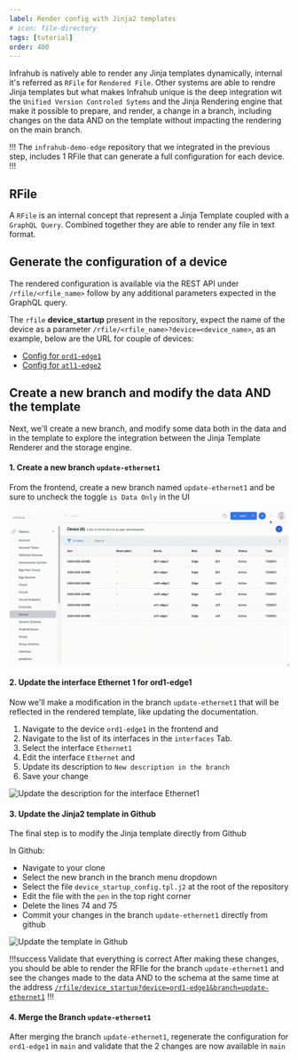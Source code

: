 ```yaml
---
label: Render config with Jinja2 templates
# icon: file-directory
tags: [tutorial]
order: 400
---
```


Infrahub is natively able to render any Jinja templates dynamically, internal it's referred as `RFile` for `Rendered File`.
Other systems are able to rendre Jinja templates but what makes Infrahub unique is the deep integration wit the `Unified Version Controled Sytems` and the Jinja Rendering engine that make it possible to prepare, and render, a change in a branch, including changes on the data AND on the template without impacting the rendering on the main branch.

!!!
The `infrahub-demo-edge` repository that we integrated in the previous step, includes 1 RFile that can generate a full configuration for each device.
!!!

## RFile

A `RFile` is an internal concept that represent a Jinja Template coupled with a `GraphQL Query`. Combined together they are able to render any file in text format.

## Generate the configuration of a device

The rendered configuration is available via the REST API under `/rfile/<rfile_name>` follow by any additional parameters expected in the GraphQL query.

The `rfile` **device_startup** present in the repository, expect the name of the device as a parameter `/rfile/<rfile_name>?device=<device_name>`, as an example, below are the URL for couple of devices:

- [Config for `ord1-edge1`](http://localhost:8000/rfile/device_startup?device=ord1-edge1)
- [Config for `atl1-edge2`](http://localhost:8000/rfile/device_startup?device=atl1-edge2)

## Create a new branch and modify the data AND the template

Next, we'll create a new branch, and modify some data both in the data and in the template to explore the integration between the Jinja Template Renderer and the storage engine.

#### 1. Create a new branch `update-ethernet1`

From the frontend, create a new branch named `update-ethernet1` and be sure to uncheck the toggle `is Data Only` in the UI

![Create a new branch (not with Data Only)](../media/tutorial_rfile_branch_create.gif)

#### 2. Update the interface Ethernet 1 for ord1-edge1

Now we'll make a modification in the branch `update-ethernet1` that will be reflected in the rendered template, like updating the documentation.

1. Navigate to the device `ord1-edge1` in the frontend and
2. Navigate to the list of its interfaces in the `interfaces` Tab.
3. Select the interface `Ethernet1`
4. Edit the interface `Ethernet` and
5. Update its description to `New description in the branch`
6. Save your change

![Update the description for the interface Ethernet1](../media/tutorial_rfile_update_interface.gif)

#### 3. Update the Jinja2 template in Github

The final step is to modify the Jinja template directly from Github

In Github:
- Navigate to your clone
- Select the new branch in the branch menu dropdown
- Select the file `device_startup_config.tpl.j2` at the root of the repository
- Edit the file with the `pen` in the top right corner
- Delete the lines 74 and 75
- Commit your changes in the branch `update-ethernet1` directly from github

![Update the template in Github](../media/tutorial_rfile_update_jinja.gif)


!!!success Validate that everything is correct
After making these changes, you should be able to render the RFIle for the branch `update-ethernet1` and see the changes made to the data AND to the schema at the same time at the address 
[`/rfile/device_startup?device=ord1-edge1&branch=update-ethernet1`](http://localhost:8000/rfile/device_startup?device=ord1-edge1&branch=update-ethernet1)
!!!

#### 4. Merge the Branch `update-ethernet1`

After merging the branch `update-ethernet1`, regenerate the configuration for `ord1-edge1` in `main` and validate that the 2 changes are now available in `main`
